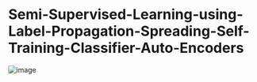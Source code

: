 # Semi-Supervised-Learning-using-Label-Propagation-Spreading-Self-Training-Classifier-Auto-Encoders

![image](https://github.com/user-attachments/assets/711ba47d-180c-4374-b8fa-859dee9cb4fa)
